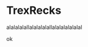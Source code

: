 # TrexRecks
alalalalallalalalalallalalalalalalal





































































































































































































































































































































































































































































































































































































































































































































































































































































































































































































































ok

